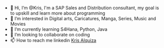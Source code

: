 - 👋 Hi, I’m @Kris, I'm a SAP Sales and Distribution consultant, my goal is to upskill and learn more about programming
- 👀 I’m interested in Digital arts, Caricatures, Manga, Series, Music and Movies
- 🌱 I’m currently learning S4Hana, Python, Java
- 💞️ I’m looking to collaborate on coding
- 📫 How to reach me linkedin [Kris Alquiza](https://www.linkedin.com/in/kris-anne-alquiza-39a051a7/)

<!---
krisA327/krisA327 is a ✨ special ✨ repository because its `README.md` (this file) appears on your GitHub profile.
You can click the Preview link to take a look at your changes.
--->

